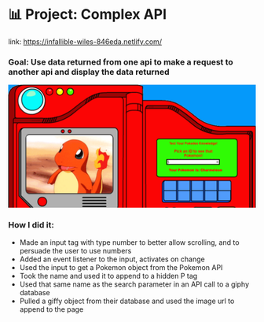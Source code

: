 # 📊 Project: Complex API 
link: https://infallible-wiles-846eda.netlify.com/

### Goal: Use data returned from one api to make a request to another api and display the data returned
![alt text](Capture.PNG)
### How I did it:

- Made an input tag with type number to better allow scrolling, and to persuade the user to use numbers
- Added an event listener to the input, activates on change
- Used the input to get a Pokemon object from the Pokemon API
- Took the name and used it to append to a hidden P tag
- Used that same name as the search parameter in an API call to a giphy database
- Pulled a giffy object from their database and used the image url to append to the page
